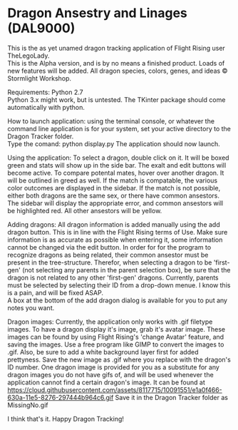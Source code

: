 # Dragon Ansestry and Linages (DAL9000)
This is the as yet unamed dragon tracking application of Flight Rising user TheLegoLady.  
This is the Alpha version, and is by no means a finished product.  Loads of new features will be added.
All dragon species, colors, genes, and ideas © Stormlight Workshop.

Requirements:
Python 2.7  
Python 3.x might work, but is untested.
The TKinter package should come automatically with python.

How to launch application:
using the terminal console, or whatever the command line application is for your system, set your active directory to the Dragon Tracker folder.  
Type the comand: python display.py
The application should now launch.  

Using the application:
To select a dragon, double click on it.  It will be boxed green and stats will show up in the side bar.  The exalt and edit buttons will become active.
To compare potental mates, hover over another dragon.  It will be outlined in greed as well.  If the match is compatable, the various color outcomes are displayed in the sidebar.  If the match is not possible, either both dragons are the same sex, or there have common ansestors.  The sidebar will display the appropriate error, and common ansestors will be highlighted red.  All other ansestors will be yellow.  

Adding dragons:
All dragon information is added manually using the add dragon button.  This is in line with the Flight Rising terms of Use.
Make sure information is as accurate as possible when entering it, some information cannot be changed via the edit button.
In order for for the program to recognize dragons as being related, their common ansestor must be present in the tree-structure.
Therefor, when selecting a dragon to be 'first-gen' (not selecting any parents in the parent selection box), be sure that the dragon is not related to any other 'first-gen' dragons.
Currently, parents must be selected by selecting their ID from a drop-down menue.  I know this is a pain, and will be fixed ASAP.  
A box at the bottom of the add dragon dialog is available for you to put any notes you want.

Dragon images:
Currently, the application only works with .gif filetype images.
To have a dragon display it's image, grab it's avatar image.  These images can be found by using Flight Rising's 'change Avatar' feature, and saving the images.
Use a free program like GIMP to convert the images to .gif.  Also, be sure to add a white background layer first for added prettyness.
Save the new image as <dragon ID>.gif where you replace <dragon ID> with the dragon's ID number.
One dragon image is provided for you as a substitute for any dragon images you do not have gifs of, and will be used whenever the application cannot find a certain dragon's image.
It can be found at https://cloud.githubusercontent.com/assets/8117715/10091551/e1a0f466-630a-11e5-8276-297444b964c6.gif
Save it in the Dragon Tracker folder as MissingNo.gif

I think that's it.  Happy Dragon Tracking!
